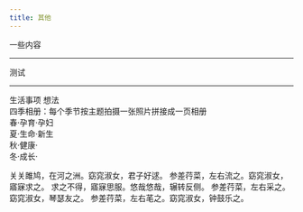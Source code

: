 ```yaml
---
title: 其他
---
```


一些内容

---

测试

---

生活事项
想法  
四季相册：每个季节按主题拍摄一张照片拼接成一页相册   
春·孕育·孕妇   
夏·生命·新生   
秋·健康·  
冬·成长·   

关关雎鸠，在河之洲。窈窕淑女，君子好逑。
参差荇菜，左右流之。窈窕淑女，寤寐求之。
求之不得，寤寐思服。悠哉悠哉，辗转反侧。
参差荇菜，左右采之。窈窕淑女，琴瑟友之。
参差荇菜，左右芼之。窈窕淑女，钟鼓乐之。